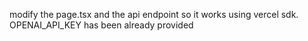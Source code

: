 modify the page.tsx and the api endpoint so it works using vercel sdk. OPENAI_API_KEY has been already provided